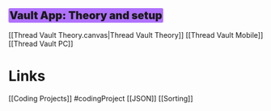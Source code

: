 ## <span class = "purple highlight" style = "background-color: #a259ffd9;  border-radius: 3px; padding: 2px; font-weight: 1000;"> Vault App: Theory and setup </span>
[[Thread Vault Theory.canvas|Thread Vault Theory]]
[[Thread Vault Mobile]]
[[Thread Vault PC]]








# Links
[[Coding Projects]]
#codingProject
[[JSON]]
[[Sorting]]